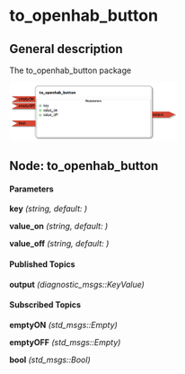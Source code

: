 to_openhab_button
====================

General description
---------------------
The to_openhab_button package

<img src="./model/to_openhab_button.png" width="300px" />

Node: to_openhab_button
---------------------
#### Parameters
**key** *(string, default: )*
<!--- protected region key on begin -->
<!--- protected region key end -->

**value_on** *(string, default: )*
<!--- protected region value_on on begin -->
<!--- protected region value_on end -->

**value_off** *(string, default: )*
<!--- protected region value_off on begin -->
<!--- protected region value_off end -->


#### Published Topics
**output** *(diagnostic_msgs::KeyValue)*   
<!--- protected region output on begin -->
<!--- protected region output end -->


#### Subscribed Topics
**emptyON** *(std_msgs::Empty)*   
<!--- protected region emptyON on begin -->
<!--- protected region emptyON end -->

**emptyOFF** *(std_msgs::Empty)*   
<!--- protected region emptyOFF on begin -->
<!--- protected region emptyOFF end -->

**bool** *(std_msgs::Bool)*   
<!--- protected region bool on begin -->
<!--- protected region bool end -->



